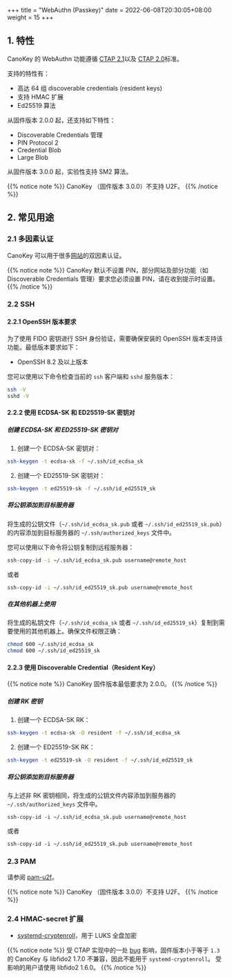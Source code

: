 +++
title = "WebAuthn (Passkey)"
date =  2022-06-08T20:30:05+08:00
weight = 15
+++

## 1. 特性

CanoKey 的 WebAuthn 功能遵循 [CTAP 2.1](https://fidoalliance.org/specs/fido-v2.1-ps-20210615/fido-client-to-authenticator-protocol-v2.1-ps-20210615.html)以及
[CTAP 2.0](https://fidoalliance.org/specs/fido-v2.0-ps-20190130/fido-client-to-authenticator-protocol-v2.0-ps-20190130.html)标准。

支持的特性有：

- 高达 64 组 discoverable credentials (resident keys)
- 支持 HMAC 扩展
- Ed25519 算法

从固件版本 2.0.0 起，还支持如下特性：
- Discoverable Credentials 管理
- PIN Protocol 2
- Credential Blob
- Large Blob

从固件版本 3.0.0 起，实验性支持 SM2 算法。

{{% notice note %}}
CanoKey （固件版本 3.0.0）不支持 U2F。
{{% /notice %}}

## 2. 常见用途

### 2.1 多因素认证

CanoKey 可以用于很多[网站](https://2fa.directory/int/)的双因素认证。

{{% notice note %}}
CanoKey 默认不设置 PIN，部分网站及部分功能（如 Discoverable Credentials 管理）要求您必须设置 PIN，请在收到提示时设置。
{{% /notice %}}

### 2.2 SSH

#### 2.2.1 OpenSSH 版本要求

为了使用 FIDO 密钥进行 SSH 身份验证，需要确保安装的 OpenSSH 版本支持该功能。最低版本要求如下：
- OpenSSH 8.2 及以上版本

您可以使用以下命令检查当前的 `ssh` 客户端和 `sshd` 服务版本：

```sh
ssh -V
sshd -V
```

#### 2.2.2 使用 ECDSA-SK 和 ED25519-SK 密钥对

##### 创建 ECDSA-SK 和 ED25519-SK 密钥对

1. 创建一个 ECDSA-SK 密钥对：

```sh
ssh-keygen -t ecdsa-sk -f ~/.ssh/id_ecdsa_sk
```

2. 创建一个 ED25519-SK 密钥对：

```sh
ssh-keygen -t ed25519-sk -f ~/.ssh/id_ed25519_sk
```

##### 将公钥添加到目标服务器

将生成的公钥文件（`~/.ssh/id_ecdsa_sk.pub` 或者 `~/.ssh/id_ed25519_sk.pub`）的内容添加到目标服务器的 `~/.ssh/authorized_keys` 文件中。

您可以使用以下命令将公钥复制到远程服务器：

```sh
ssh-copy-id -i ~/.ssh/id_ecdsa_sk.pub username@remote_host
```

或者

```sh
ssh-copy-id -i ~/.ssh/id_ed25519_sk.pub username@remote_host
```

##### 在其他机器上使用

将生成的私钥文件（`~/.ssh/id_ecdsa_sk` 或者 `~/.ssh/id_ed25519_sk`）复制到需要使用的其他机器上。确保文件权限正确：

```sh
chmod 600 ~/.ssh/id_ecdsa_sk
chmod 600 ~/.ssh/id_ed25519_sk
```

#### 2.2.3 使用 Discoverable Credential（Resident Key）

{{% notice note %}}
CanoKey 固件版本最低要求为 2.0.0。
{{% /notice %}}

##### 创建 RK 密钥

1. 创建一个 ECDSA-SK RK：

```sh
ssh-keygen -t ecdsa-sk -O resident -f ~/.ssh/id_ecdsa_sk
```

2. 创建一个 ED25519-SK RK：

```sh
ssh-keygen -t ed25519-sk -O resident -f ~/.ssh/id_ed25519_sk
```

##### 将公钥添加到目标服务器

与上述非 RK 密钥相同，将生成的公钥文件内容添加到服务器的 `~/.ssh/authorized_keys` 文件中。

```
ssh-copy-id -i ~/.ssh/id_ecdsa_sk.pub username@remote_host
```

或者

```
ssh-copy-id -i ~/.ssh/id_ed25519_sk.pub username@remote_host
```

### 2.3 PAM

请参阅 [pam-u2f](https://developers.yubico.com/pam-u2f/)。

{{% notice note %}}
CanoKey （固件版本 3.0.0）不支持 U2F。
{{% /notice %}}

### 2.4 HMAC-secret 扩展

- [systemd-cryptenroll](http://0pointer.net/blog/unlocking-luks2-volumes-with-tpm2-fido2-pkcs11-security-hardware-on-systemd-248.html)，用于 LUKS 全盘加密

{{% notice note %}}
受 CTAP 实现中的一处 [bug](https://github.com/Yubico/libfido2/issues/322#issuecomment-817174671) 影响，固件版本小于等于 `1.3` 的 CanoKey 与 libfido2 1.7.0 不兼容，因此不能用于 `systemd-cryptenroll`。
受影响的用户请使用 libfido2 1.6.0。
{{% /notice %}}
